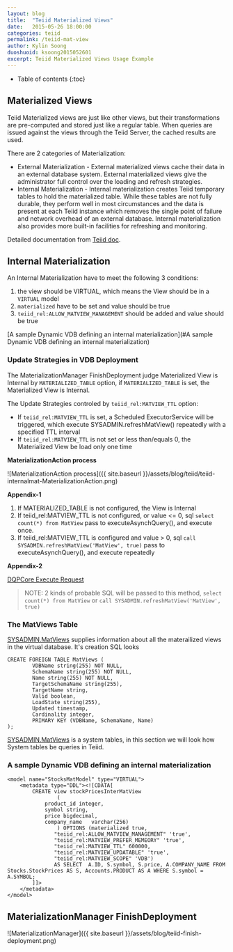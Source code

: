 ```yaml
---
layout: blog
title:  "Teiid Materialized Views"
date:   2015-05-26 18:00:00
categories: teiid
permalink: /teiid-mat-view
author: Kylin Soong
duoshuoid: ksoong2015052601
excerpt: Teiid Materialized Views Usage Example
---
```


* Table of contents
{:toc}

## Materialized Views

Teiid Materialized views are just like other views, but their transformations are pre-computed and stored just like a regular table. When queries are issued against the views through the Teiid Server, the cached results are used.

There are 2 categories of Materialization:

* External Materialization - External materialized views cache their data in an external database system. External materialized views give the administrator full control over the loading and refresh strategies.
* Internal Materialization - Internal materialization creates Teiid temporary tables to hold the materialized table. While these tables are not fully durable, they perform well in most circumstances and the data is present at each Teiid instance which removes the single point of failure and network overhead of an external database. Internal materialization also provides more built-in facilities for refreshing and monitoring. 

Detailed documentation from [Teiid doc](https://teiid.gitbooks.io/documents/content/caching/Materialized_Views.html).

## Internal Materialization

An Internal Materialization have to meet the following 3 conditions:

1. the view should be VIRTUAL, which means the View should be in a `VIRTUAL` model
2. `materialized` have to be set and value should be true
3. `teiid_rel:ALLOW_MATVIEW_MANAGEMENT` should be added and value should be true

[A sample Dynamic VDB defining an internal materialization](#A sample Dynamic VDB defining an internal materialization)

### Update Strategies in VDB Deployment

The MaterializationManager FinishDeployment judge Materialized View is Internal by `MATERIALIZED_TABLE` option, if `MATERIALIZED_TABLE` is set, the Materialized View is Internal.

The Update Strategies controled by `teiid_rel:MATVIEW_TTL` option:

* If `teiid_rel:MATVIEW_TTL` is set, a Scheduled ExecutorService will be triggered, which execute SYSADMIN.refreshMatView() repeatedly with a specified TTL interval  
* If `teiid_rel:MATVIEW_TTL` is not set or less than/equals 0, the Materialized View be load only one time

**MaterializationAction process**

![MaterializationAction process]({{ site.baseurl }}/assets/blog/teiid/teiid-internalmat-MaterializationAction.png)

**Appendix-1**
 
1. If MATERIALIZED_TABLE is not configured, the View is Internal
2. If teiid_rel:MATVIEW_TTL is not configured, or value <= 0, sql `select count(*) from MatView` pass to executeAsynchQuery(), and execute once.
3. If teiid_rel:MATVIEW_TTL is configured and value > 0, sql `call SYSADMIN.refreshMatView('MatView', true)` pass to executeAsynchQuery(), and execute repeatedly

**Appendix-2**

[DQPCore Execute Request](http://ksoong.org/teiid-s-diagram/#dqpcore-execute-request)

> NOTE: 2 kinds of probable SQL will be passed to this method, `select count(*) from MatView` or `call SYSADMIN.refreshMatView('MatView', true)`

### The MatViews Table

[SYSADMIN.MatViews](https://teiid.gitbooks.io/documents/content/reference/sysadmin_schema.html#_sysadmin_matviews) supplies information about all the materailized views in the virtual database. It's creation SQL looks

~~~
CREATE FOREIGN TABLE MatViews (
        VDBName string(255) NOT NULL,
        SchemaName string(255) NOT NULL,
        Name string(255) NOT NULL,
        TargetSchemaName string(255),
        TargetName string,
        Valid boolean,
        LoadState string(255),
        Updated timestamp,
        Cardinality integer,
        PRIMARY KEY (VDBName, SchemaName, Name)
);
~~~

[SYSADMIN.MatViews](https://teiid.gitbooks.io/documents/content/reference/sysadmin_schema.html#_sysadmin_matviews) is a system tables, in this section we will look how System tables be queries in Teiid.

### A sample Dynamic VDB defining an internal materialization

~~~
<model name="StocksMatModel" type="VIRTUAL">
    <metadata type="DDL"><![CDATA[
        CREATE view stockPricesInterMatView
                (
            product_id integer,
            symbol string,
            price bigdecimal,
            company_name   varchar(256)
                ) OPTIONS (materialized true,         
               "teiid_rel:ALLOW_MATVIEW_MANAGEMENT" 'true', 
               "teiid_rel:MATVIEW_PREFER_MEMEORY" 'true',
               "teiid_rel:MATVIEW_TTL" 600000,
               "teiid_rel:MATVIEW_UPDATABLE" 'true', 
               "teiid_rel:MATVIEW_SCOPE" 'VDB')
               AS SELECT  A.ID, S.symbol, S.price, A.COMPANY_NAME FROM Stocks.StockPrices AS S, Accounts.PRODUCT AS A WHERE S.symbol = A.SYMBOL;
        ]]>
    </metadata>
</model>
~~~ 

## MaterializationManager FinishDeployment

![MaterializationManager]({{ site.baseurl }}/assets/blog/teiid-finish-deployment.png)
